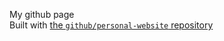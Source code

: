 My github page <br>
Built with [the `github/personal-website` repository](https://github.com/github/personal-website)